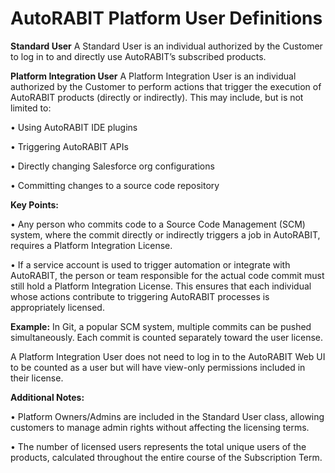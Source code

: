 # AutoRABIT Platform User Definitions

**Standard User** A Standard User is an individual authorized by the Customer to log in to and directly use AutoRABIT’s subscribed products.

**Platform Integration User** A Platform Integration User is an individual authorized by the Customer to perform actions that trigger the execution of AutoRABIT products (directly or indirectly). This may include, but is not limited to:&#x20;

• Using AutoRABIT IDE plugins&#x20;

• Triggering AutoRABIT APIs&#x20;

• Directly changing Salesforce org configurations&#x20;

• Committing changes to a source code repository

**Key Points:**&#x20;

• Any person who commits code to a Source Code Management (SCM) system, where the commit directly or indirectly triggers a job in AutoRABIT, requires a Platform Integration License.&#x20;

• If a service account is used to trigger automation or integrate with AutoRABIT, the person or team responsible for the actual code commit must still hold a Platform Integration License. This ensures that each individual whose actions contribute to triggering AutoRABIT processes is appropriately licensed.

**Example:** In Git, a popular SCM system, multiple commits can be pushed simultaneously. Each commit is counted separately toward the user license. 

A Platform Integration User does not need to log in to the AutoRABIT Web UI to be counted as a user but will have view-only permissions included in their license.

**Additional Notes:**

• Platform Owners/Admins are included in the Standard User class, allowing customers to manage admin rights without affecting the licensing terms.&#x20;

• The number of licensed users represents the total unique users of the products, calculated throughout the entire course of the Subscription Term.
